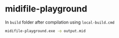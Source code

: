 midifile-playground
===================
In `build` folder after compilation using `local-build.cmd`
```bat
midifile-playground.exe -o output.mid
```